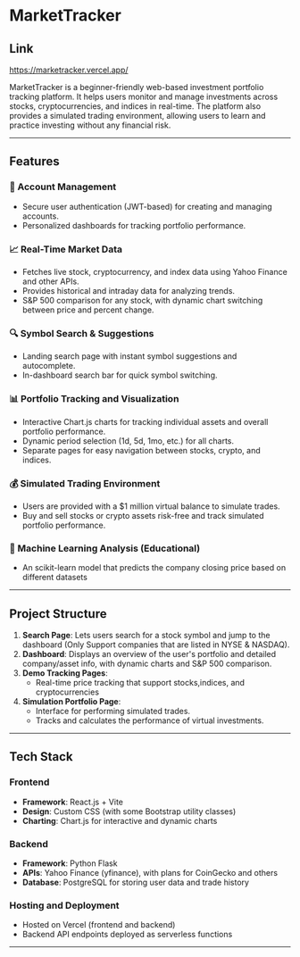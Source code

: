 # MarketTracker

## Link
https://marketracker.vercel.app/

MarketTracker is a beginner-friendly web-based investment portfolio tracking platform. It helps users monitor and manage investments across stocks, cryptocurrencies, and indices in real-time. The platform also provides a simulated trading environment, allowing users to learn and practice investing without any financial risk.

---

## Features

### 🔑 Account Management
- Secure user authentication (JWT-based) for creating and managing accounts.
- Personalized dashboards for tracking portfolio performance.

### 📈 Real-Time Market Data
- Fetches live stock, cryptocurrency, and index data using Yahoo Finance and other APIs.
- Provides historical and intraday data for analyzing trends.
- S&P 500 comparison for any stock, with dynamic chart switching between price and percent change.

### 🔍 Symbol Search & Suggestions
- Landing search page with instant symbol suggestions and autocomplete.
- In-dashboard search bar for quick symbol switching.

### 📊 Portfolio Tracking and Visualization
- Interactive Chart.js charts for tracking individual assets and overall portfolio performance.
- Dynamic period selection (1d, 5d, 1mo, etc.) for all charts.
- Separate pages for easy navigation between stocks, crypto, and indices.

### 💰 Simulated Trading Environment
- Users are provided with a $1 million virtual balance to simulate trades.
- Buy and sell stocks or crypto assets risk-free and track simulated portfolio performance.

### 🤖 Machine Learning Analysis (Educational)
- An scikit-learn model that predicts the company closing price based on different datasets

---

## Project Structure

1. **Search Page**: Lets users search for a stock symbol and jump to the dashboard (Only Support companies that are listed in NYSE & NASDAQ).
2. **Dashboard**: Displays an overview of the user's portfolio and detailed company/asset info, with dynamic charts and S&P 500 comparison.
3. **Demo Tracking Pages**:
   - Real-time price tracking that support stocks,indices, and cryptocurrencies 
4. **Simulation Portfolio Page**: 
   - Interface for performing simulated trades.
   - Tracks and calculates the performance of virtual investments.

---

## Tech Stack

### **Frontend**
- **Framework**: React.js + Vite
- **Design**: Custom CSS (with some Bootstrap utility classes)
- **Charting**: Chart.js for interactive and dynamic charts

### **Backend**
- **Framework**: Python Flask
- **APIs**: Yahoo Finance (yfinance), with plans for CoinGecko and others
- **Database**: PostgreSQL  for storing user data and trade history

### **Hosting and Deployment**
- Hosted on Vercel (frontend and backend)
- Backend API endpoints deployed as serverless functions

---
